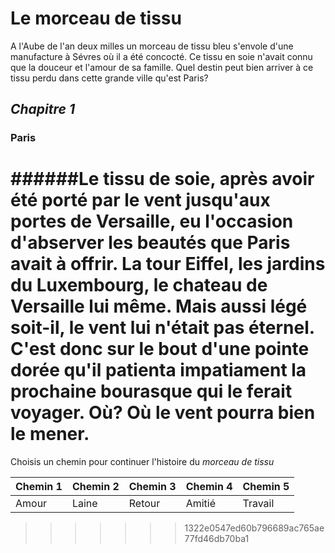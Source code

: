 # Le morceau de tissu

A l'Aube de l'an deux milles un morceau de tissu bleu s'envole d'une manufacture à Sévres où il a été concocté.
Ce tissu en soie n'avait connu que la douceur et l'amour de sa famille.
Quel destin peut bien arriver à ce tissu perdu dans cette grande ville qu'est Paris?

## *Chapitre 1*
### Paris 

######Le tissu de soie, après avoir été porté par le vent jusqu'aux portes de Versaille, eu l'occasion d'abserver les beautés que Paris avait à offrir. La tour **Eiffel**, les jardins du **Luxembourg**, le chateau de Versaille lui même. 
Mais aussi légé soit-il, le vent lui n'était pas éternel. C'est donc sur le bout d'une pointe dorée qu'il patienta impatiament la prochaine bourasque qui le ferait voyager. 
Où? Où le vent pourra bien le mener.  
=======
Choisis un chemin pour continuer l'histoire du *morceau de tissu*
 
Chemin 1 | Chemin 2 | Chemin 3 | Chemin 4 | Chemin 5
---------|----------|----------|----------|----------
Amour    | Laine    | Retour   | Amitié   | Travail
>>>>>>> 1322e0547ed60b796689ac765ae77fd46db70ba1

